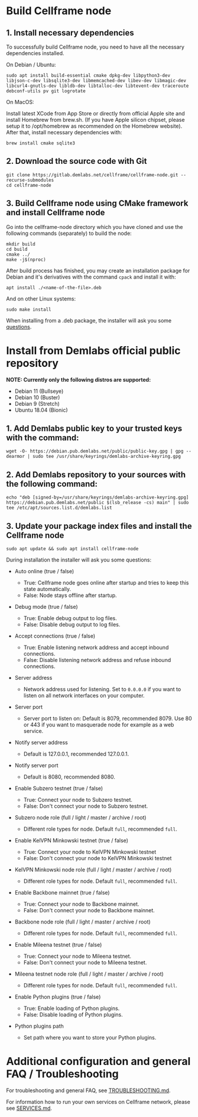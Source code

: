 # Build Cellframe node

## 1. Install necessary dependencies

To successfully build Cellframe node, you need to have all the necessary dependencies installed.

On Debian / Ubuntu:
```
sudo apt install build-essential cmake dpkg-dev libpython3-dev libjson-c-dev libsqlite3-dev libmemcached-dev libev-dev libmagic-dev libcurl4-gnutls-dev libldb-dev libtalloc-dev libtevent-dev traceroute debconf-utils pv git logrotate
```

On MacOS:

Install latest XCode from App Store or directly from official Apple site and install Homebrew from brew.sh. (If you have Apple silicon chipset, please setup it to /opt/homebrew as recommended on the Homebrew website).
After that, install necessary dependencies with:
```
brew install cmake sqlite3
```

## 2. Download the source code with Git
```
git clone https://gitlab.demlabs.net/cellframe/cellframe-node.git --recurse-submodules
cd cellframe-node
```

## 3. Build Cellframe node using CMake framework and install Cellframe node
Go into the cellframe-node directory which you have cloned and use the following commands (separately) to build the node:
```
mkdir build
cd build
cmake ../
make -j$(nproc)
```
After build process has finished, you may create an installation package for Debian and it's derivatives with the command `cpack` and install it with:
```
apt install ./<name-of-the-file>.deb
```
And on other Linux systems:
```
sudo make install
```
When installing from a .deb package, the installer will ask you some [questions](#questions).

# Install from Demlabs official public repository

**NOTE: Currently only the following distros are supported:**
- Debian 11 (Bullseye)
- Debian 10 (Buster)
- Debian 9 (Stretch)
- Ubuntu 18.04 (Bionic)

## 1. Add Demlabs public key to your trusted keys with the command:
  ```
  wget -O- https://debian.pub.demlabs.net/public/public-key.gpg | gpg --dearmor | sudo tee /usr/share/keyrings/demlabs-archive-keyring.gpg
  ```

## 2. Add Demlabs repository to your sources with the following command:
  ```
  echo "deb [signed-by=/usr/share/keyrings/demlabs-archive-keyring.gpg] https://debian.pub.demlabs.net/public $(lsb_release -cs) main" | sudo tee /etc/apt/sources.list.d/demlabs.list
  ```
## 3. Update your package index files and install the Cellframe node
  ```
  sudo apt update && sudo apt install cellframe-node
  ```
<a name="questions"></a>During installation the installer will ask you some questions:

* Auto online (true / false)
  * True: Cellframe node goes online after startup and tries to keep this state automatically.
  * False: Node stays offline after startup.

* Debug mode (true / false)
  * True: Enable debug output to log files.
  * False: Disable debug output to log files.

* Accept connections (true / false)
  * True: Enable listening network address and accept inbound connections.
  * False: Disable listening network address and refuse inbound connections.

* Server address
  * Network address used for listening. Set to `0.0.0.0` if you want to listen on all network interfaces on your computer.

* Server port
  * Server port to listen on: Default is 8079, recommended 8079. Use 80 or 443 if you want to masquerade node for example as a web service.

* Notify server address
  * Default is 127.0.0.1, recommended 127.0.0.1.

* Notify server port
  * Default is 8080, recommended 8080.

* Enable Subzero testnet (true / false)
  * True: Connect your node to Subzero testnet.
  * False: Don't connect your node to Subzero testnet.

* Subzero node role (full / light / master / archive / root)
  * Different role types for node. Default `full`, recommended `full`.

* Enable KelVPN Minkowski testnet (true / false)
  * True: Connect your node to KelVPN Minkowski testnet
  * False: Don't connect your node to KelVPN Minkowski testnet

* KelVPN Minkowski node role (full / light / master / archive / root)
  * Different role types for node. Default `full`, recommended `full`.

* Enable Backbone mainnet (true / false)
  * True: Connect your node to Backbone mainnet.
  * False: Don't connect your node to Backbone mainnet.

* Backbone node role (full / light / master / archive / root)
  * Different role types for node. Default `full`, recommended `full`.

* Enable Mileena testnet (true / false)
  * True: Connect your node to Mileena testnet.
  * False: Don't connect your node to Mileena testnet.

* Mileena testnet node role (full / light / master / archive / root)
  * Different role types for node. Default `full`, recommended `full`.

* Enable Python plugins (true / false)
  * True: Enable loading of Python plugins.
  * False: Disable loading of Python plugins.

* Python plugins path
  * Set path where you want to store your Python plugins.

# Additional configuration and general FAQ / Troubleshooting
For troubleshooting and general FAQ, see [TROUBLESHOOTING.md](TROUBLESHOOTING.md).

For information how to run your own services on Cellframe network, please see [SERVICES.md](SERVICES.md).